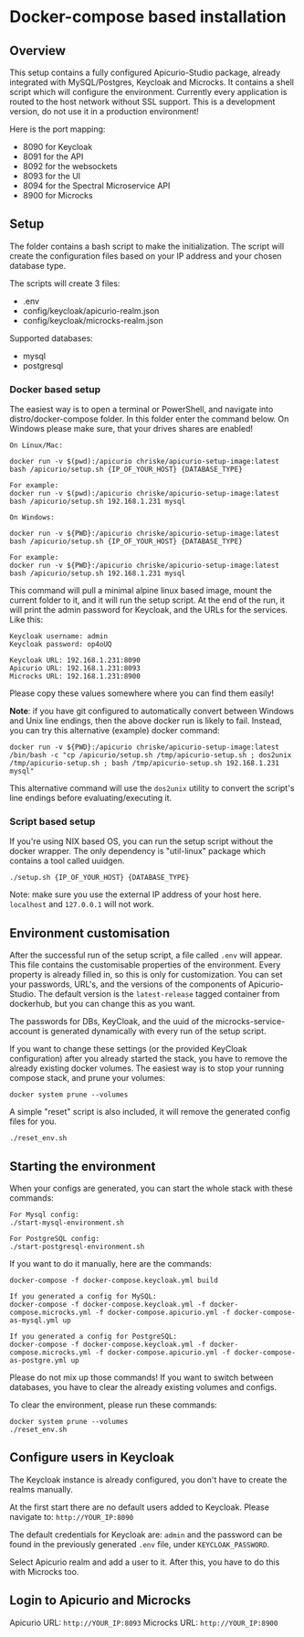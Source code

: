 # Docker-compose based installation

## Overview

This setup contains a fully configured Apicurio-Studio package, already integrated with MySQL/Postgres, Keycloak and Microcks. It contains a shell script which will configure the environment. Currently every application is routed to the host network without SSL support. This is a development version, do not use it in a production environment!

Here is the port mapping:
- 8090 for Keycloak
- 8091 for the API
- 8092 for the websockets
- 8093 for the UI
- 8094 for the Spectral Microservice API
- 8900 for Microcks

## Setup

The folder contains a bash script to make the initialization. The script will create the configuration files based on your IP address and your chosen database type.

The scripts will create 3 files:
- .env
- config/keycloak/apicurio-realm.json
- config/keycloak/microcks-realm.json

Supported databases:
- mysql
- postgresql

### Docker based setup

The easiest way is to open a terminal or PowerShell, and navigate into distro/docker-compose folder. In this folder enter the command below. On Windows please make sure, that your drives shares are enabled!

```
On Linux/Mac:

docker run -v $(pwd):/apicurio chriske/apicurio-setup-image:latest bash /apicurio/setup.sh {IP_OF_YOUR_HOST} {DATABASE_TYPE}

For example:
docker run -v $(pwd):/apicurio chriske/apicurio-setup-image:latest bash /apicurio/setup.sh 192.168.1.231 mysql
```

```
On Windows:

docker run -v ${PWD}:/apicurio chriske/apicurio-setup-image:latest bash /apicurio/setup.sh {IP_OF_YOUR_HOST} {DATABASE_TYPE}

For example:
docker run -v ${PWD}:/apicurio chriske/apicurio-setup-image:latest bash /apicurio/setup.sh 192.168.1.231 mysql
```

This command will pull a minimal alpine linux based image, mount the current folder to it, and it will run the setup script. At the end of the run, it will print the admin password for Keycloak, and the URLs for the services. Like this:

```
Keycloak username: admin
Keycloak password: op4oUQ

Keycloak URL: 192.168.1.231:8090
Apicurio URL: 192.168.1.231:8093
Microcks URL: 192.168.1.231:8900

```

Please copy these values somewhere where you can find them easily!


**Note**: if you have git configured to automatically convert between Windows and Unix line endings, then the above docker run is likely to fail.  Instead, you can try this alternative (example) docker command:

```
docker run -v ${PWD}:/apicurio chriske/apicurio-setup-image:latest /bin/bash -c "cp /apicurio/setup.sh /tmp/apicurio-setup.sh ; dos2unix /tmp/apicurio-setup.sh ; bash /tmp/apicurio-setup.sh 192.168.1.231 mysql"
```

This alternative command will use the `dos2unix` utility to convert the script's line endings before evaluating/executing it.

### Script based setup

If you're using NIX based OS, you can run the setup script without the docker wrapper. The only dependency is "util-linux" package which contains a tool called uuidgen.

```
./setup.sh {IP_OF_YOUR_HOST} {DATABASE_TYPE}
```

Note: make sure you use the external IP address of your host here.  `localhost` and `127.0.0.1` will not work.

## Environment customisation

After the successful run of the setup script, a file called `.env` will appear. This file contains the customisable properties of the environment. Every property is already filled in, so this is only for customization. You can set your passwords, URL's, and the versions of the components of Apicurio-Studio. The default version is the `latest-release` tagged container from dockerhub, but you can change this as you want.

The passwords for DBs, KeyCloak, and the uuid of the microcks-service-account is generated dynamically with every run of the setup script.

If you want to change these settings (or the provided KeyCloak configuration) after you already started the stack, you have to remove the already existing docker volumes. The easiest way is to stop your running compose stack, and prune your volumes:

```
docker system prune --volumes
```

A simple "reset" script is also included, it will remove the generated config files for you.

```
./reset_env.sh
```

## Starting the environment

When your configs are generated, you can start the whole stack with these commands:

```
For Mysql config:
./start-mysql-environment.sh

For PostgreSQL config:
./start-postgresql-environment.sh
```

If you want to do it manually, here are the commands:

```
docker-compose -f docker-compose.keycloak.yml build

If you generated a config for MySQL:
docker-compose -f docker-compose.keycloak.yml -f docker-compose.microcks.yml -f docker-compose.apicurio.yml -f docker-compose-as-mysql.yml up

If you generated a config for PostgreSQL:
docker-compose -f docker-compose.keycloak.yml -f docker-compose.microcks.yml -f docker-compose.apicurio.yml -f docker-compose-as-postgre.yml up

```

Please do not mix up those commands! If you want to switch between databases, you have to clear the already existing volumes and configs.

To clear the environment, please run these commands:

```
docker system prune --volumes
./reset_env.sh
```

## Configure users in Keycloak

The Keycloak instance is already configured, you don't have to create the realms manually.

At the first start there are no default users added to Keycloak. Please navigate to:
`http://YOUR_IP:8090`

The default credentials for Keycloak are: `admin` and the password can be found in the previously generated `.env` file, under `KEYCLOAK_PASSWORD`.

Select Apicurio realm and add a user to it. After this, you have to do this with Microcks too.


## Login to Apicurio and Microcks

Apicurio URL: `http://YOUR_IP:8093`
Microcks URL: `http://YOUR_IP:8900`
